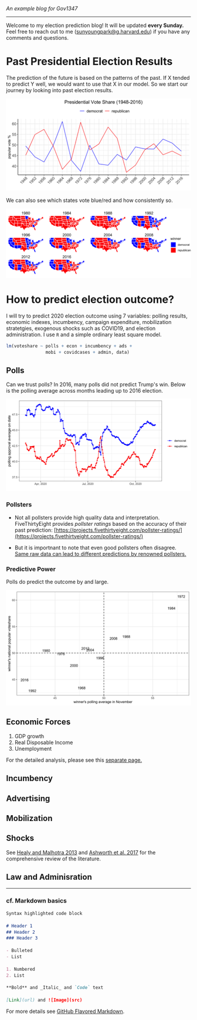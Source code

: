 _An example blog for Gov1347_

-------

Welcome to my election prediction blog! It will be updated **every Sunday.** Feel free to reach out to me ([sunyoungpark@g.harvard.edu](sunyoungpark@g.harvard.edu)) if you have any comments and questions.

# Past Presidential Election Results

The prediction of the future is based on the patterns of the past. If X tended to predict Y well, we would want to use that X in our model. So we start our journey by looking into past election results.

![](past_results.png)

We can also see which states vote blue/red and how consistently so.

![](past_results_state.png)

# How to predict election outcome?

I will try to predict 2020 election outcome using 7 variables: polling results, economic indexes, incumbency, campaign expenditure, mobilization stratetgies, exogenous shocks such as COVID19, and election administration. I use `R` and a simple ordinary least square model.

```r
lm(voteshare ~ polls + econ + incumbency + ads + 
               mobi + covidcases + admin, data)
```

## Polls

Can we trust polls? In 2016, many polls did not predict Trump's win. Below is the polling average across months leading up to 2016 election.

![](polls2016.png)

### Pollsters

+ Not all pollsters provide high quality data and interpretation. FiveThirtyEight provides *pollster ratings* based on the accuracy of their past prediction: [https://projects.fivethirtyeight.com/pollster-ratings/](https://projects.fivethirtyeight.com/pollster-ratings/)

+ But it is importnant to note that even good pollsters often disagree. [Same raw data can lead to different predictions by renowned pollsters.](https://www.nytimes.com/interactive/2016/09/20/upshot/the-error-the-polling-world-rarely-talks-about.html)

### Predictive Power

Polls do predict the outcome by and large.

![](polls_results.png)

## Economic Forces

1. GDP growth
2. Real Disposable Income
3. Unemployment

For the detailed analysis, please see this [separate page.](econ_analysis.md)

## Incumbency

## Advertising

## Mobilization

## Shocks

See [Healy and Malhotra 2013](healy_review.pdf) and [Ashworth et al. 2017](https://onlinelibrary.wiley.com/doi/abs/10.1111/ajps.12334) for the comprehensive review of the literature.

## Law and Adminisration

-----

### cf. Markdown basics

```markdown
Syntax highlighted code block

# Header 1
## Header 2
### Header 3

- Bulleted
- List

1. Numbered
2. List

**Bold** and _Italic_ and `Code` text

[Link](url) and ![Image](src)
```

For more details see [GitHub Flavored Markdown](https://guides.github.com/features/mastering-markdown/).
